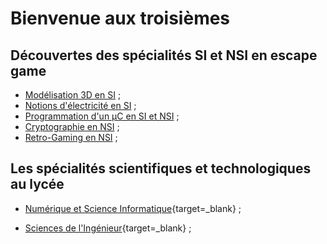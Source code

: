 # Bienvenue aux troisièmes

## Découvertes des spécialités SI et NSI en escape game

- [Modélisation 3D en SI](./3D) ;
- [Notions d'électricité en SI](./elec) ;
- [Programmation d'un µC en SI et NSI](./µC) ;
- [Cryptographie en NSI](./crypto) ;
- [Retro-Gaming en NSI](./game) ;


## Les spécialités scientifiques et technologiques au lycée

- [Numérique et Science Informatique](https://ericecmorlaix.github.io/nsi/){target=_blank} ;

- [Sciences de l'Ingénieur](https://ericecmorlaix.github.io/si/){target=_blank} ;

